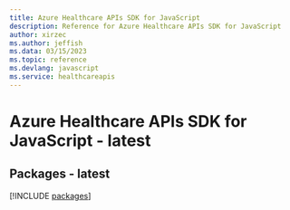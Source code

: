 ```yaml
---
title: Azure Healthcare APIs SDK for JavaScript
description: Reference for Azure Healthcare APIs SDK for JavaScript
author: xirzec
ms.author: jeffish
ms.data: 03/15/2023
ms.topic: reference
ms.devlang: javascript
ms.service: healthcareapis
---
```

# Azure Healthcare APIs SDK for JavaScript - latest
## Packages - latest
[!INCLUDE [packages](healthcare-apis-index.md)]